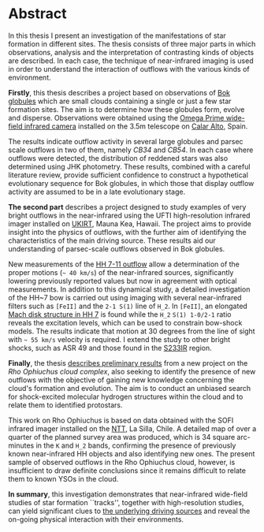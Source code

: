 # Abstract

In this thesis I present an investigation of the manifestations of star formation in different sites. The thesis consists of three major parts in which observations, analysis and the interpretation of contrasting kinds of objects are described. In each case, the technique of near-infrared imaging is used in order to understand  the interaction of outflows with the various kinds of environment.

**Firstly**, this thesis describes a project based on observations of [Bok globules](https://en.wikipedia.org/wiki/Bok_globule) which are small clouds containing a single or just a few star formation sites. The aim is to determine how these globules form, evolve and disperse. Observations were obtained using the [Omega Prime wide-field infrared camera](https://www.caha.es/CAHA/Instruments/IRCAM/OPRIME/OPrime.html) installed on the 3.5m telescope on [Calar Alto](http://www.caha.es/), Spain.

The results indicate outflow activity in several large globules and parsec scale outflows in two of them, namely *CB34* and *CB54*. In each case where outflows were detected, the distribution of reddened stars was also determined using JHK photometry. These results, combined with a careful literature review, provide sufficient confidence to construct a hypothetical evolutionary sequence for Bok globules, in which those that display outflow activity are assumed to be in a late evolutionary stage.

**The second part** describes a project designed to study examples of very bright outflows in the near-infrared using the UFTI high-resolution infrared imager installed on [UKIRT](http://www.ukirt.hawaii.edu/), Mauna Kea, Hawaii. The project aims to provide insight into the physics of outflows, with the further aim of identifying the characteristics of the main driving source. These results aid our understanding of parsec-scale outflows observed in Bok globules.

New measurements of the [HH 7-11 outflow](http://adsabs.harvard.edu/abs/2003MNRAS.338...57K) allow a determination of the proper motions (`~ 40 km/s`) of the near-infrared sources, significantly lowering previously reported values but now in agreement with optical measurements. In addition to this dynamical study, a detailed investigation of the HH~7 bow is carried out using imaging with several near-infrared filters such as `[FeII]` and the `2-1 S(1)` line of `H_2`. In `[FeII]`, an elongated [Mach disk structure in HH 7](http://adsabs.harvard.edu/abs/2003MNRAS.339..524S) is found while the `H_2` `S(1) 1-0/2-1` ratio reveals the excitation levels, which can be used to constrain bow-shock models. The results indicate that
motion at 30 degrees from the line of sight with `~ 55 km/s` velocity is required. I extend the study to other bright shocks, such as ASR 49 and those found in the [S233IR](http://adsabs.harvard.edu/abs/2004A%26A...418..163K) region.

**Finally**, the thesis [describes preliminary results](http://adsabs.harvard.edu/abs/2004A%26A...426..171K) from a new project on the *Rho Ophiuchus cloud complex*, also seeking to identify the presence of new outflows with the objective of gaining new knowledge concerning the cloud's formation and evolution. The aim is to conduct an unbiased search for shock-excited molecular hydrogen structures within the cloud and to relate them to identified protostars.

This work on Rho Ophiuchus is based on data obtained with the SOFI infrared imager installed on the [NTT](https://www.eso.org/sci/facilities/lasilla/telescopes/ntt/overview.html), La Silla, Chile. A detailed map of over a quarter of the planned survey area was produced, which is 34 square arc-minutes in the `K` and `H_2` bands, confirming the presence of previously known near-infrared HH objects and also identifying new ones. The present sample of observed outflows in the Rho Ophiuchus cloud, however, is insufficient to draw definite conclusions since it remains
difficult to relate them to known YSOs in the cloud.

**In summary**, this investigation demonstrates that near-infrared wide-field studies of star formation ``tracks'', together with high-resolution studies, can yield significant clues to [the underlying driving sources](http://adsabs.harvard.edu/abs/2006A%26A...447..609S) and reveal the on-going physical interaction with their environments.
